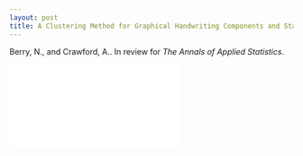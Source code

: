 ```yaml
---
layout: post
title: A Clustering Method for Graphical Handwriting Components and Statistical Writership Analysis
---
```


Berry, N., and Crawford, A.. In review for *The Annals of Applied Statistics*.

<object data="{{ site.baseurl }}/images/BerryCrawford_ClusteringHandwriting.pdf" width="750px" height="750px">
    <embed src="{{ site.baseurl }}/images/BerryCrawford_ClusteringHandwriting.pdf">
    </embed>
</object>

